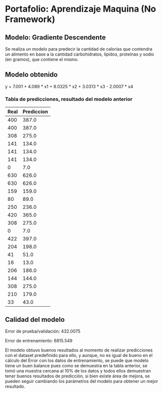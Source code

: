# Portafolio: Aprendizaje Maquina (No Framework)
## Modelo: Gradiente Descendente
Se realiza un modelo para predecir la cantidad de calorias que contendra un alimento en base a la cantidad carbohidratos, lípidos, proteínas y sodio (en gramos), que contiene el mismo.

## Modelo obtenido
y = 7.001 + 4.089 * x1 + 8.0325 * x2 + 3.0313 * x3 - 2.0007 * x4

### Tabla de predicciones, resultado del modelo anterior
| Real | Prediccion    |
| ---- | ------------- |
400    |   387.0|
400    |   387.0|
308    |   275.0|
141    |   134.0|
141    |   134.0|
141    |   134.0|
0      |   7.0|
630    |   626.0|
630    |   626.0|
159    |   159.0|
80     |   89.0|
250    |   236.0|
420    |   365.0|
308    |   275.0|
0      |  7.0|
422    |   397.0|
204    |   198.0|
41     |   51.0|
16     |   13.0|
206    |   186.0|
144    |   144.0|
308    |   275.0|
210    |   179.0|
33     |   43.0|

## Calidad del modelo
Error de prueba/validación: 432.0075

Error de entrenamiento: 6815.549

El modelo obtuvo buenos resultados al momento de realizar predicciones con el dataset predefinido para ello, y aunque, no es igual de bueno en el cálculo del Error con los datos de entrenamiento, se puede que modelo tiene un buen balance pues como se demuestra en la tabla anterior, se tomó una muestra cercana al 10% de los datos y todos ellos demuestran tener buenos resultados de predicción, si bien existe área de mejora, se pueden seguir cambiando los parámetros del modelo para obtener un mejor resultado.
